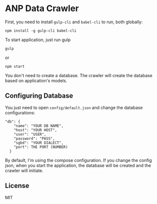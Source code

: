 # ANP Data Crawler


First, you need to install `gulp-cli` and `babel-cli` to run, both globally:


```
npm install -g gulp-cli babel-cli
```

To start application, just run gulp

```
gulp
```

or

```
npm start
```

You don't need to create a database. The crawler will create the database based on application's models.

## Configuring Database

You just need to open `config/default.json` and change the database configurations:

```
"db": {
    "name": "YOUR DB NAME",
    "host": "YOUR HOST",
    "user": "USER",
    "password": "PASS",
    "sgbd": "YOUR DIALECT",
    "port": THE PORT (NUMBER)
  }
  ```
  
  By default, I'm using the compose configuration. If you change the config json, when you start the application, the database will be created and the crawler will initiate.
  
  ## License
  MIT
